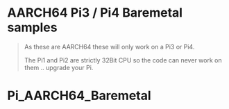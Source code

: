 
# AARCH64 Pi3 / Pi4 Baremetal samples
>As these are AARCH64 these will only work on a Pi3 or Pi4.
>
>The Pi1 and Pi2 are strictly 32Bit CPU so the code can never work on them .. upgrade your Pi.
# Pi_AARCH64_Baremetal
